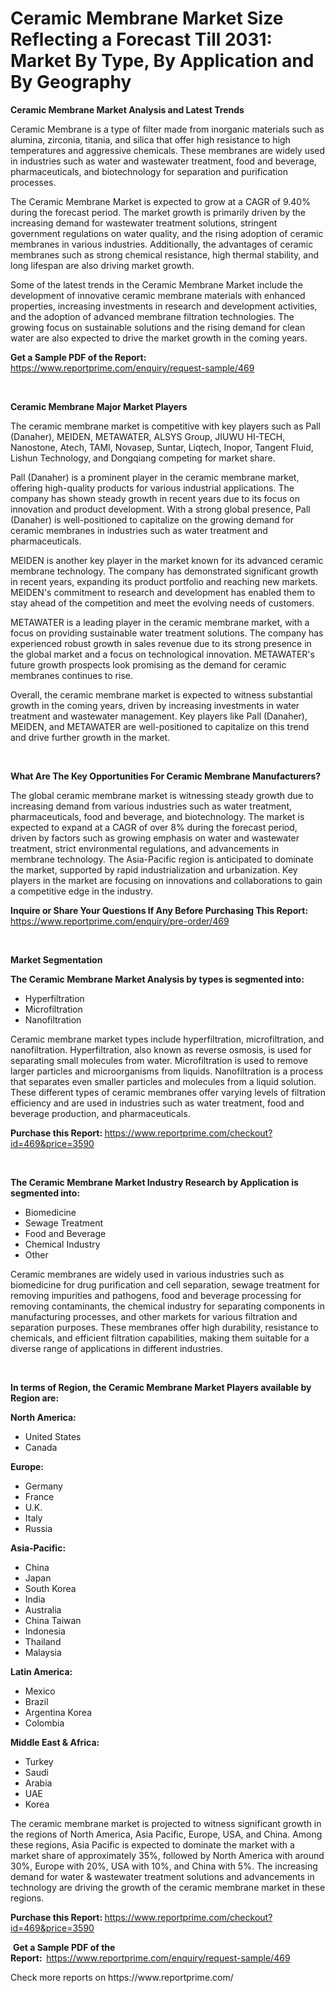 <p><h1>Ceramic Membrane Market Size Reflecting a Forecast Till 2031: Market By Type, By Application and By Geography</h1></p><p><strong>Ceramic Membrane Market Analysis and Latest Trends</strong></p>
<p><p>Ceramic Membrane is a type of filter made from inorganic materials such as alumina, zirconia, titania, and silica that offer high resistance to high temperatures and aggressive chemicals. These membranes are widely used in industries such as water and wastewater treatment, food and beverage, pharmaceuticals, and biotechnology for separation and purification processes.</p><p>The Ceramic Membrane Market is expected to grow at a CAGR of 9.40% during the forecast period. The market growth is primarily driven by the increasing demand for wastewater treatment solutions, stringent government regulations on water quality, and the rising adoption of ceramic membranes in various industries. Additionally, the advantages of ceramic membranes such as strong chemical resistance, high thermal stability, and long lifespan are also driving market growth.</p><p>Some of the latest trends in the Ceramic Membrane Market include the development of innovative ceramic membrane materials with enhanced properties, increasing investments in research and development activities, and the adoption of advanced membrane filtration technologies. The growing focus on sustainable solutions and the rising demand for clean water are also expected to drive the market growth in the coming years.</p></p>
<p><strong>Get a Sample PDF of the Report:&nbsp;</strong> <a href="https://www.reportprime.com/enquiry/request-sample/469">https://www.reportprime.com/enquiry/request-sample/469</a></p>
<p>&nbsp;</p>
<p><strong>Ceramic Membrane Major Market Players</strong></p>
<p><p>The ceramic membrane market is competitive with key players such as Pall (Danaher), MEIDEN, METAWATER, ALSYS Group, JIUWU HI-TECH, Nanostone, Atech, TAMI, Novasep, Suntar, Liqtech, Inopor, Tangent Fluid, Lishun Technology, and Dongqiang competing for market share. </p><p>Pall (Danaher) is a prominent player in the ceramic membrane market, offering high-quality products for various industrial applications. The company has shown steady growth in recent years due to its focus on innovation and product development. With a strong global presence, Pall (Danaher) is well-positioned to capitalize on the growing demand for ceramic membranes in industries such as water treatment and pharmaceuticals.</p><p>MEIDEN is another key player in the market known for its advanced ceramic membrane technology. The company has demonstrated significant growth in recent years, expanding its product portfolio and reaching new markets. MEIDEN's commitment to research and development has enabled them to stay ahead of the competition and meet the evolving needs of customers.</p><p>METAWATER is a leading player in the ceramic membrane market, with a focus on providing sustainable water treatment solutions. The company has experienced robust growth in sales revenue due to its strong presence in the global market and a focus on technological innovation. METAWATER's future growth prospects look promising as the demand for ceramic membranes continues to rise.</p><p>Overall, the ceramic membrane market is expected to witness substantial growth in the coming years, driven by increasing investments in water treatment and wastewater management. Key players like Pall (Danaher), MEIDEN, and METAWATER are well-positioned to capitalize on this trend and drive further growth in the market.</p></p>
<p>&nbsp;</p>
<p><strong>What Are The Key Opportunities For Ceramic Membrane Manufacturers?</strong></p>
<p><p>The global ceramic membrane market is witnessing steady growth due to increasing demand from various industries such as water treatment, pharmaceuticals, food and beverage, and biotechnology. The market is expected to expand at a CAGR of over 8% during the forecast period, driven by factors such as growing emphasis on water and wastewater treatment, strict environmental regulations, and advancements in membrane technology. The Asia-Pacific region is anticipated to dominate the market, supported by rapid industrialization and urbanization. Key players in the market are focusing on innovations and collaborations to gain a competitive edge in the industry.</p></p>
<p><strong>Inquire or Share Your Questions If Any Before Purchasing This Report:</strong> <a href="https://www.reportprime.com/enquiry/pre-order/469">https://www.reportprime.com/enquiry/pre-order/469</a></p>
<p>&nbsp;</p>
<p><strong>Market Segmentation</strong></p>
<p><strong>The Ceramic Membrane Market Analysis by types is segmented into:</strong></p>
<p><ul><li>Hyperfiltration</li><li>Microfiltration</li><li>Nanofiltration</li></ul></p>
<p><p>Ceramic membrane market types include hyperfiltration, microfiltration, and nanofiltration. Hyperfiltration, also known as reverse osmosis, is used for separating small molecules from water. Microfiltration is used to remove larger particles and microorganisms from liquids. Nanofiltration is a process that separates even smaller particles and molecules from a liquid solution. These different types of ceramic membranes offer varying levels of filtration efficiency and are used in industries such as water treatment, food and beverage production, and pharmaceuticals.</p></p>
<p><strong>Purchase this Report:&nbsp;</strong><a href="https://www.reportprime.com/checkout?id=469&price=3590">https://www.reportprime.com/checkout?id=469&price=3590</a></p>
<p>&nbsp;</p>
<p><strong>The Ceramic Membrane Market Industry Research by Application is segmented into:</strong></p>
<p><ul><li>Biomedicine</li><li>Sewage Treatment</li><li>Food and Beverage</li><li>Chemical Industry</li><li>Other</li></ul></p>
<p><p>Ceramic membranes are widely used in various industries such as biomedicine for drug purification and cell separation, sewage treatment for removing impurities and pathogens, food and beverage processing for removing contaminants, the chemical industry for separating components in manufacturing processes, and other markets for various filtration and separation purposes. These membranes offer high durability, resistance to chemicals, and efficient filtration capabilities, making them suitable for a diverse range of applications in different industries.</p></p>
<p>&nbsp;</p>
<p><strong>In terms of Region, the Ceramic Membrane Market Players available by Region are:</strong></p>
<p>
    <p> <strong> North America: </strong>
        <ul>
            <li>United States</li>
            <li>Canada</li>
        </ul>
        </p> 
    <p> <strong> Europe: </strong>
        <ul>
            <li>Germany</li>
            <li>France</li>
            <li>U.K.</li>
            <li>Italy</li>
            <li>Russia</li>
        </ul>
        </p> 
    <p> <strong> Asia-Pacific: </strong>
        <ul>
            <li>China</li>
            <li>Japan</li>
            <li>South Korea</li>
            <li>India</li>
            <li>Australia</li>
            <li>China Taiwan</li>
            <li>Indonesia</li>
            <li>Thailand</li>
            <li>Malaysia</li>
        </ul>
        </p> 
    <p> <strong> Latin America: </strong>
        <ul>
            <li>Mexico</li>
            <li>Brazil</li>
            <li>Argentina Korea</li>
            <li>Colombia</li>
        </ul>
        </p> 
    <p> <strong> Middle East & Africa: </strong>
        <ul>
            <li>Turkey</li>
            <li>Saudi</li>
            <li>Arabia</li>
            <li>UAE</li>
            <li>Korea</li>
        </ul>
    </p>
    </p>
<p><p>The ceramic membrane market is projected to witness significant growth in the regions of North America, Asia Pacific, Europe, USA, and China. Among these regions, Asia Pacific is expected to dominate the market with a market share of approximately 35%, followed by North America with around 30%, Europe with 20%, USA with 10%, and China with 5%. The increasing demand for water & wastewater treatment solutions and advancements in technology are driving the growth of the ceramic membrane market in these regions.</p></p>
<p><strong>Purchase this Report: </strong><a href="https://www.reportprime.com/checkout?id=469&price=3590">https://www.reportprime.com/checkout?id=469&price=3590</a></p>
<p>&nbsp;<strong>Get a Sample PDF of the Report:&nbsp;&nbsp;</strong><a href="https://www.reportprime.com/enquiry/request-sample/469">https://www.reportprime.com/enquiry/request-sample/469</a></p>
<p><strong></strong></p>
<p>Check more reports on https://www.reportprime.com/</p>